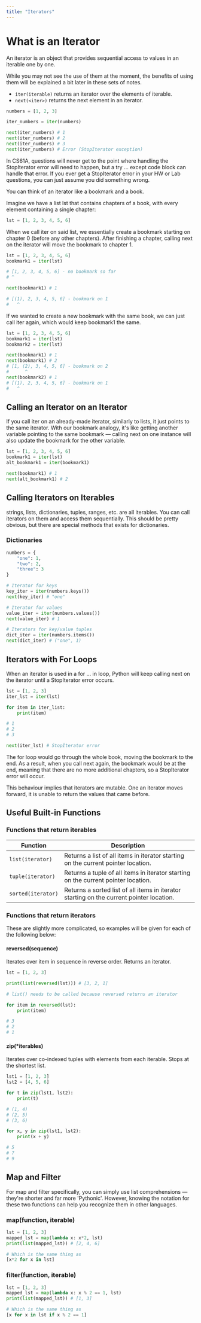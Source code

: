 ```yaml
---
title: "Iterators"
---
```


# What is an Iterator

An iterator is an object that provides sequential access to values in an iterable one by one.

While you may not see the use of them at the moment, the benefits of using them will be explained a bit later in these sets of notes.

- `iter(iterable)` returns an iterator over the elements of iterable.
- `next(<iter>)` returns the next element in an iterator.

```python
numbers = [1, 2, 3]

iter_numbers = iter(numbers)

next(iter_numbers) # 1
next(iter_numbers) # 2
next(iter_numbers) # 3
next(iter_numbers) # Error (StopIterator exception)
```

In CS61A, questions will never get to the point where handling the StopIterator error will need to happen, but a try ... except code block can handle that error. If you ever get a StopIterator error in your HW or Lab questions, you can just assume you did something wrong.

You can think of an iterator like a bookmark and a book.

Imagine we have a list lst that contains chapters of a book, with every element containing a single chapter:

```python
lst = [1, 2, 3, 4, 5, 6]
```

When we call iter on said list, we essentially create a bookmark starting on chapter 0 (before any other chapters). After finishing a chapter, calling next on the iterator will move the bookmark to chapter 1.

```python
lst = [1, 2, 3, 4, 5, 6]
bookmark1 = iter(lst)

# [1, 2, 3, 4, 5, 6] - no bookmark so far
# ^

next(bookmark1) # 1

# [(1), 2, 3, 4, 5, 6] - bookmark on 1
#   ^
```

If we wanted to create a new bookmark with the same book, we can just call iter again, which would keep bookmark1 the same.

```python
lst = [1, 2, 3, 4, 5, 6]
bookmark1 = iter(lst)
bookmark2 = iter(lst)

next(bookmark1) # 1
next(bookmark1) # 2
# [1, (2), 3, 4, 5, 6] - bookmark on 2
#      ^
next(bookmark2) # 1
# [(1), 2, 3, 4, 5, 6] - bookmark on 1
#   ^
```

## Calling an Iterator on an Iterator

If you call iter on an already-made iterator, similarly to lists, it just points to the same iterator. With our bookmark analogy, it's like getting another variable pointing to the same bookmark — calling next on one instance will also update the bookmark for the other variable.

```python
lst = [1, 2, 3, 4, 5, 6]
bookmark1 = iter(lst)
alt_bookmark1 = iter(bookmark1)

next(bookmark1) # 1
next(alt_bookmark1) # 2
```

## Calling Iterators on Iterables

strings, lists, dictionaries, tuples, ranges, etc. are all iterables. You can call iterators on them and access them sequentially. This should be pretty obvious, but there are special methods that exists for dictionaries.

### Dictionaries

```python
numbers = {
    "one": 1,
    "two": 2,
    "three": 3
}

# Iterator for keys
key_iter = iter(numbers.keys())
next(key_iter) # "one"

# Iterator for values
value_iter = iter(numbers.values())
next(value_iter) # 1

# Iterators for key/value tuples
dict_iter = iter(numbers.items())
next(dict_iter) # ("one", 1)
```

## Iterators with For Loops

When an iterator is used in a for ... in loop, Python will keep calling next on the iterator until a StopIterator error occurs.

```python
lst = [1, 2, 3]
iter_lst = iter(lst)

for item in iter_list:
    print(item)

# 1
# 2
# 3

next(iter_lst) # StopIterator error
```

The for loop would go through the whole book, moving the bookmark to the end. As a result, when you call next again, the bookmark would be at the end, meaning that there are no more additional chapters, so a StopIterator error will occur.

This behaviour implies that iterators are mutable. One an iterator moves forward, it is unable to return the values that came before.

## Useful Built-in Functions

### Functions that return iterables

| Function | Description |
|----------|-------------|
| `list(iterator)` | Returns a list of all items in iterator starting on the current pointer location. |
| `tuple(iterator)` | Returns a tuple of all items in iterator starting on the current pointer location. |
| `sorted(iterator)` | Returns a sorted list of all items in iterator starting on the current pointer location. |

### Functions that return iterators

These are slightly more complicated, so examples will be given for each of the following below:

#### reversed(sequence)
Iterates over item in sequence in reverse order. Returns an iterator.

```python
lst = [1, 2, 3]

print(list(reversed(lst))) # [3, 2, 1]

# list() needs to be called because reversed returns an iterator

for item in reversed(lst):
    print(item)

# 3
# 2
# 1
```

#### zip(*iterables)
Iterates over co-indexed tuples with elements from each iterable. Stops at the shortest list.

```python
lst1 = [1, 2, 3]
lst2 = [4, 5, 6]

for t in zip(lst1, lst2):
    print(t)

# (1, 4)
# (2, 5)
# (3, 6)

for x, y in zip(lst1, lst2):
    print(x + y)

# 5
# 7
# 9
```

## Map and Filter

For map and filter specifically, you can simply use list comprehensions — they're shorter and far more 'Pythonic'. However, knowing the notation for these two functions can help you recognize them in other languages.

### map(function, iterable)

```python
lst = [1, 2, 3]
mapped_lst = map(lambda x: x*2, lst)
print(list(mapped_lst)) # [2, 4, 6]

# Which is the same thing as
[x*2 for x in lst]
```

### filter(function, iterable)

```python
lst = [1, 2, 3]
mapped_lst = map(lambda x: x % 2 == 1, lst)
print(list(mapped_lst)) # [1, 3]

# Which is the same thing as
[x for x in lst if x % 2 == 1]
``` 